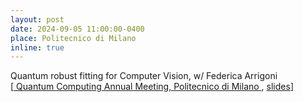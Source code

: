```yaml
---
layout: post
date: 2024-09-05 11:00:00-0400
place: Politecnico di Milano
inline: true
---
```

Quantum robust fitting for Computer Vision, w/ Federica Arrigoni <br>
[<a href="https://www.quantum.polimi.it/cnhpc2024/">  Quantum Computing Annual Meeting, Politecnico di Milano
 </a>, <a href="https://polimi365-my.sharepoint.com/:b:/g/personal/10755186_polimi_it/ERTn4yeIochEjp6c9MFYMLwBsK8e3OO_VqZsX9k3B8i9Gw?e=ek3mXQ">slides</a>]
